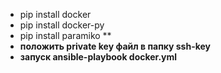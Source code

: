 - pip install docker
- pip install docker-py
- pip install paramiko
**
- **положить private key файл в папку ssh-key**
- **запуск ansible-playbook docker.yml**